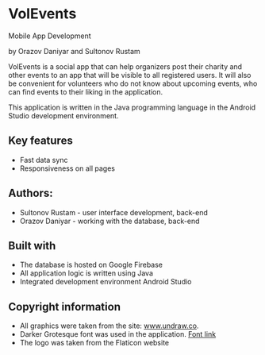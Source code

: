 # VolEvents

Mobile App Development

by Orazov Daniyar and Sultonov Rustam

VolEvents is a social app that can help organizers post their charity and other events to an app that will be visible to all registered users. It will also be convenient for volunteers who do not know about upcoming events, who can find events to their liking in the application.

This application is written in the Java programming language in the Android Studio development environment.

## Key features
* Fast data sync
* Responsiveness on all pages

## Authors:
* Sultonov Rustam - user interface development, back-end
* Orazov Daniyar - working with the database, back-end

## Built with
* The database is hosted on Google Firebase
* All application logic is written using Java
* Integrated development environment Android Studio

## Copyright information
* All graphics were taken from the site: www.undraw.co.
* Darker Grotesque font was used in the application. [Font link](https://fonts.google.com/specimen/Darker+Grotesque?preview.text=Darker%20Grotesque&preview.text_type=custom&query=Darker+Grotesque)
* The logo was taken from the Flaticon website
